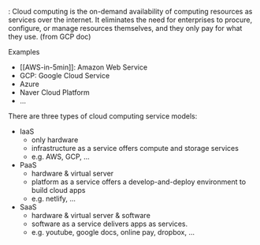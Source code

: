 
: Cloud computing is the on-demand availability of computing resources as services over the internet. It eliminates the need for enterprises to procure, configure, or manage resources themselves, and they only pay for what they use. (from GCP doc)

Examples
- [[AWS-in-5min]]: Amazon Web Service
- GCP: Google Cloud Service
- Azure
- Naver Cloud Platform
- ...

There are three types of cloud computing service models:
- IaaS
	- only hardware
	- infrastructure as a service offers compute and storage services
	- e.g. AWS, GCP, ...
- PaaS
	- hardware & virtual server
	- platform as a service offers a develop-and-deploy environment to build cloud apps
	- e.g. netlify, ...
- SaaS
	- hardware & virtual server & software
	- software as a service delivers apps as services.
	- e.g. youtube, google docs, online pay, dropbox, ...